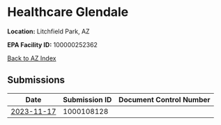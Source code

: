 # Healthcare Glendale

**Location:** Litchfield Park, AZ

**EPA Facility ID:** 100000252362

[Back to AZ Index](../../index.md)

## Submissions

| Date | Submission ID | Document Control Number |
|------|--------------|-------------------------|
| [2023-11-17](submissions/1000108128.md) | 1000108128 |  |
